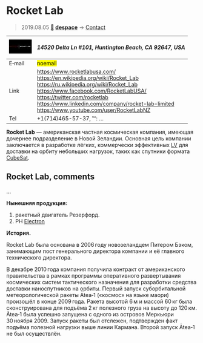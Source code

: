 # Rocket Lab
> 2019.08.05 **[🚀](../index/index.md) [despace](index.md)** → [Contact](contact.md)

|[![](f/contact/r/rocket_lab_logo1_thumb.jpg)](f/contact/r/rocket_lab_logo1.png)|*14520 Delta Ln #101, Huntington Beach, CA 92647, USA*|
|:--|:--|
|E‑mail|<mark>noemail</mark>|
|Link|<https://www.rocketlabusa.com/><br> <https://en.wikipedia.org/wiki/Rocket_Lab><br> <https://ru.wikipedia.org/wiki/Rocket_Lab><br> <https://www.facebook.com/RocketLabUSA/><br> <https://twitter.com/rocketlab><br> <https://www.linkedin.com/company/rocket-lab-limited><br> <https://www.youtube.com/user/RocketLabNZ>|
|Tel|+1(714)465-57-37, ℻: …|

**Rocket Lab** — американская частная космическая компания, имеющая дочернее подразделение в Новой Зеландии. Основная цель компании заключается в разработке лёгких, коммерчески эффективных [LV](lv.md) для доставки на орбиту небольших нагрузок, таких как спутники формата [CubeSat](sc.md).


<p style="page-break-after:always"> </p>

## Rocket Lab, comments

…

**Нынешняя продукция:**

   1. ракетный двигатель Резерфорд.
   1. РН [Electron](electron.md)

**История.**

Rocket Lab была основана в 2006 году новозеландцем Питером Бэком, занимающим пост генерального директора компании и её главного технического директора.

В декабре 2010 года компания получила контракт от американского правительства в рамках программы оперативного развертывания космических систем тактического назначения для разработки средства доставки наноспутников на орбиты. Первый запуск суборбитальной метеорологической ракеты Ātea‑1 («космос» на языке маори) произошёл в конце 2009 года. Ракета высотой 6 м и массой 60 кг была сконструирована для подъёма 2 кг полезного груза на высоту до 120 км. Ātea‑1 была успешно запущена с одного из островов Меркьюри 30 ноября 2009. Запуск ракеты был отслежен, подтвержден факт подъёма полезной нагрузки выше линии Кармана. Второй запуск Ātea‑1 не был осуществлён.
